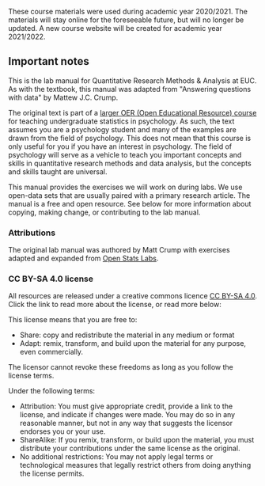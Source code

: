 These course materials were used during academic year 2020/2021. The materials will stay online for the foreseeable future, but will no longer be updated. A new course website will be created for academic year 2021/2022. 

## Important notes
This is the lab manual for Quantitative Research Methods & Analysis at EUC. As with the textbook, this manual was adapted from "Answering questions with data" by Mattew J.C. Crump. 

The original text is part of a [larger OER (Open Educational Resource) course](https://osf.io/3s68c/) for teaching undergraduate statistics in psychology. As such, the text assumes you are a psychology student and many of the examples are drawn from the field of psychology. This does not mean that this course is only useful for you if you have an interest in psychology. The field of psychology will serve as a vehicle to teach you important concepts and skills in quantitative research methods and data analysis, but the concepts and skills taught are universal. 

This manual provides the exercises we will work on during labs. We use open-data sets that are usually paired with a primary research article. The manual is a free and open resource. See below for more information about copying, making change, or contributing to the lab manual.

### Attributions
The original lab manual was authored by Matt Crump with exercises adapted and expanded from [Open Stats Labs](https://sites.trinity.edu/osl).

### CC BY-SA 4.0 license
All resources are released under a creative commons licence [CC BY-SA 4.0](https://creativecommons.org/licenses/by-sa/4.0/). Click the link to read more about the license, or read more below:

This license means that you are free to:

- Share: copy and redistribute the material in any medium or format
- Adapt: remix, transform, and build upon the material for any purpose, even commercially.

The licensor cannot revoke these freedoms as long as you follow the license terms.

Under the following terms:

- Attribution: You must give appropriate credit, provide a link to the license, and indicate if changes were made. You may do so in any reasonable manner, but not in any way that suggests the licensor endorses you or your use.
- ShareAlike: If you remix, transform, or build upon the material, you must distribute your contributions under the same license as the original.
- No additional restrictions: You may not apply legal terms or technological measures that legally restrict others from doing anything the license permits.